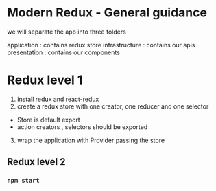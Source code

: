 # Modern Redux - General guidance

we will separate the app into three folders 

application : contains redux store 
infrastructure : contains our apis
presentation : contains our components

# Redux level 1

1) install redux and react-redux 
2) create a redux store with one creator, one reducer and one selector
  - Store is default export
  - action creators , selectors should be exported 
3) wrap the application with Provider passing the store

## Redux level 2 


### `npm start`

